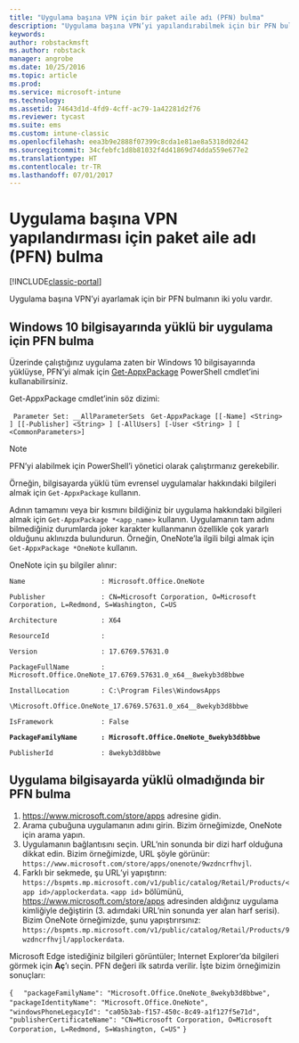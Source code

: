 ```yaml
---
title: "Uygulama başına VPN için bir paket aile adı (PFN) bulma"
description: "Uygulama başına VPN’yi yapılandırabilmek için bir PFN bulun."
keywords: 
author: robstackmsft
ms.author: robstack
manager: angrobe
ms.date: 10/25/2016
ms.topic: article
ms.prod: 
ms.service: microsoft-intune
ms.technology: 
ms.assetid: 74643d1d-4fd9-4cff-ac79-1a42281d2f76
ms.reviewer: tycast
ms.suite: ems
ms.custom: intune-classic
ms.openlocfilehash: eea3b9e2888f07399c8cda1e81ae8a5318d02d42
ms.sourcegitcommit: 34cfebfc1d8b81032f4d41869d74dda559e677e2
ms.translationtype: HT
ms.contentlocale: tr-TR
ms.lasthandoff: 07/01/2017
---
```

# <a name="find-a-package-family-name-pfn-for-per-app-vpn-configuration"></a>Uygulama başına VPN yapılandırması için paket aile adı (PFN) bulma

[!INCLUDE[classic-portal](../includes/classic-portal.md)]

Uygulama başına VPN’yi ayarlamak için bir PFN bulmanın iki yolu vardır.

## <a name="find-a-pfn-for-an-app-thats-installed-on-a-windows-10-computer"></a>Windows 10 bilgisayarında yüklü bir uygulama için PFN bulma

Üzerinde çalıştığınız uygulama zaten bir Windows 10 bilgisayarında yüklüyse, PFN’yi almak için [Get-AppxPackage](https://technet.microsoft.com/library/hh856044.aspx) PowerShell cmdlet’ini kullanabilirsiniz.

Get-AppxPackage cmdlet’inin söz dizimi:

` Parameter Set: __AllParameterSets`
` Get-AppxPackage [[-Name] <String> ] [[-Publisher] <String> ] [-AllUsers] [-User <String> ] [ <CommonParameters>]`

> [!NOTE]
PFN’yi alabilmek için PowerShell’i yönetici olarak çalıştırmanız gerekebilir.

Örneğin, bilgisayarda yüklü tüm evrensel uygulamalar hakkındaki bilgileri almak için `Get-AppxPackage` kullanın.

Adının tamamını veya bir kısmını bildiğiniz bir uygulama hakkındaki bilgileri almak için `Get-AppxPackage *<app_name>` kullanın. Uygulamanın tam adını bilmediğiniz durumlarda joker karakter kullanmanın özellikle çok yararlı olduğunu aklınızda bulundurun. Örneğin, OneNote’la ilgili bilgi almak için `Get-AppxPackage *OneNote` kullanın.


OneNote için şu bilgiler alınır:

`Name                   : Microsoft.Office.OneNote`

`Publisher              : CN=Microsoft Corporation, O=Microsoft Corporation, L=Redmond, S=Washington, C=US`

`Architecture           : X64`

`ResourceId             :`

`Version                : 17.6769.57631.0`

`PackageFullName        : Microsoft.Office.OneNote_17.6769.57631.0_x64__8wekyb3d8bbwe`

`InstallLocation        : C:\Program Files\WindowsApps`

`\Microsoft.Office.OneNote_17.6769.57631.0_x64__8wekyb3d8bbwe`

`IsFramework            : False`

**`PackageFamilyName      : Microsoft.Office.OneNote_8wekyb3d8bbwe`**

`PublisherId            : 8wekyb3d8bbwe`



## <a name="find-a-pfn-if-the-app-is-not-installed-on-a-computer"></a>Uygulama bilgisayarda yüklü olmadığında bir PFN bulma

1.  https://www.microsoft.com/store/apps adresine gidin.
2.  Arama çubuğuna uygulamanın adını girin. Bizim örneğimizde, OneNote için arama yapın.
3.  Uygulamanın bağlantısını seçin. URL’nin sonunda bir dizi harf olduğuna dikkat edin. Bizim örneğimizde, URL şöyle görünür: `https://www.microsoft.com/store/apps/onenote/9wzdncrfhvjl`.
4.  Farklı bir sekmede, şu URL’yi yapıştırın: `https://bspmts.mp.microsoft.com/v1/public/catalog/Retail/Products/<app id>/applockerdata`. `<app id>` bölümünü, https://www.microsoft.com/store/apps adresinden aldığınız uygulama kimliğiyle değiştirin (3. adımdaki URL’nin sonunda yer alan harf serisi). Bizim OneNote örneğimizde, şunu yapıştırırsınız: `https://bspmts.mp.microsoft.com/v1/public/catalog/Retail/Products/9wzdncrfhvjl/applockerdata`.

Microsoft Edge istediğiniz bilgileri görüntüler; Internet Explorer’da bilgileri görmek için **Aç**’ı seçin. PFN değeri ilk satırda verilir. İşte bizim örneğimizin sonuçları:


`{`
`  "packageFamilyName": "Microsoft.Office.OneNote_8wekyb3d8bbwe",`
`  "packageIdentityName": "Microsoft.Office.OneNote",`
`  "windowsPhoneLegacyId": "ca05b3ab-f157-450c-8c49-a1f127f5e71d",`
`  "publisherCertificateName": "CN=Microsoft Corporation, O=Microsoft Corporation, L=Redmond, S=Washington, C=US"`
`}`

